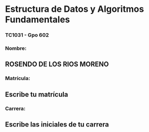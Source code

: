 # Estructura de Datos y Algoritmos Fundamentales
### TC1031 - Gpo 602
### Nombre: 
## ROSENDO DE LOS RIOS MORENO
### Matrícula: 
## Escribe tu matrícula
### Carrera: 
## Escribe las iniciales de tu carrera
